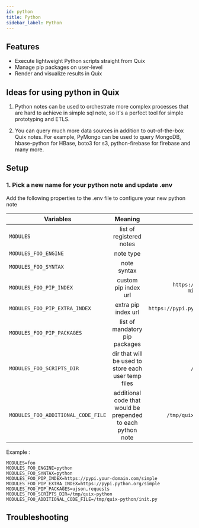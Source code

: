 ```yaml
---
id: python
title: Python
sidebar_label: Python
---
```

## Features
* Execute lightweight Python scripts straight from Quix
* Manage pip packages on user-level
* Render and visualize results in Quix

## Ideas for using python in Quix
1) Python notes can be used to orchestrate more complex processes that are hard to
achieve in simple sql note, so it's a perfect tool for simple prototyping and ETLS.  

2) You can query much more data sources in addition to out-of-the-box Quix notes.
 For example, PyMongo can be used to query MongoDB, hbase-python for HBase, boto3 for s3, python-firebase for firebase and many more. 

## Setup

### 1. Pick a new name for your python note and update .env

Add the following properties to the .env file to configure your new python note

| Variables        | Meaning           | Example  |
| ------------- |:-------------:| -----:|
| `MODULES`      | list of registered notes | `foo,boo` |
| `MODULES_FOO_ENGINE`      | note type | `python` |
| `MODULES_FOO_SYNTAX`      | note syntax | `python` |
| `MODULES_FOO_PIP_INDEX`      | custom pip index url | `https://your-own-pypi-mirror.org/simple` |
| `MODULES_FOO_PIP_EXTRA_INDEX`      | extra pip index url | `https://pypi.python.org/simple` |
| `MODULES_FOO_PIP_PACKAGES`      | list of mandatory pip packages | `ujson,pyhive` |
| `MODULES_FOO_SCRIPTS_DIR`      | dir that will be used to store each user temp files | `/tmp/quix-python` |
| `MODULES_FOO_ADDITIONAL_CODE_FILE`      | additional code that would be prepended to each python note | `/tmp/quix-python/init.py` |

Example : 
```properties
MODULES=foo
MODULES_FOO_ENGINE=python
MODULES_FOO_SYNTAX=python
MODULES_FOO_PIP_INDEX=https://pypi.your-domain.com/simple
MODULES_FOO_PIP_EXTRA_INDEX=https://pypi.python.org/simple
MODULES_FOO_PIP_PACKAGES=ujson,requests
MODULES_FOO_SCRIPTS_DIR=/tmp/quix-python
MODULES_FOO_ADDITIONAL_CODE_FILE=/tmp/quix-python/init.py
```

## Troubleshooting
